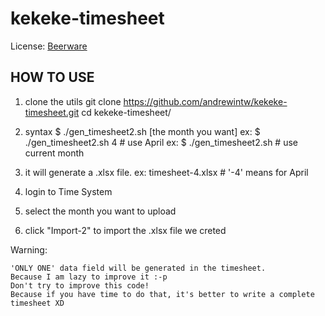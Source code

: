 # kekeke-timesheet

License: [Beerware](https://zh.wikipedia.org/wiki/%E5%95%A4%E9%85%92%E8%BB%9F%E9%AB%94)

## HOW TO USE

1. clone the utils
		git clone https://github.com/andrewintw/kekeke-timesheet.git
		cd kekeke-timesheet/

2. syntax
		$ ./gen_timesheet2.sh [the month you want]
		ex: $ ./gen_timesheet2.sh 4    # use April
		ex: $ ./gen_timesheet2.sh      # use current month

3. it will generate a .xlsx file.
		ex: timesheet-4.xlsx           # '-4' means for April

4. login to Time System

5. select the month you want to upload

6. click "Import-2" to import the .xlsx file we creted

Warning: 

	'ONLY ONE' data field will be generated in the timesheet.
	Because I am lazy to improve it :-p
	Don't try to improve this code!
	Because if you have time to do that, it's better to write a complete timesheet XD
